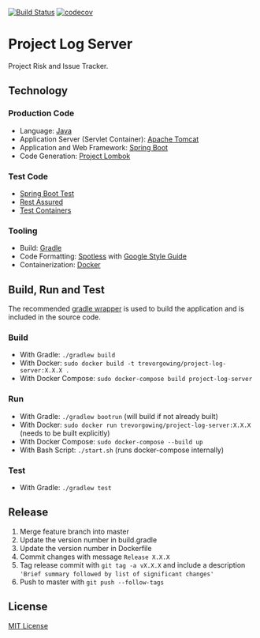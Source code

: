 [![Build Status](https://travis-ci.org/trevorgowing/project-log-server.svg?branch=master)](https://travis-ci.org/trevorgowing/project-log-server)
[![codecov](https://codecov.io/gh/trevorgowing/project-log-server/branch/master/graph/badge.svg)](https://codecov.io/gh/trevorgowing/project-log-server)

# Project Log Server

Project Risk and Issue Tracker.

## Technology

### Production Code

* Language: [Java](http://www.oracle.com/technetwork/java/javase/overview/index.html)
* Application Server (Servlet Container): [Apache Tomcat](http://tomcat.apache.org/)
* Application and Web Framework: [Spring Boot](https://projects.spring.io/spring-boot/)
* Code Generation: [Project Lombok](https://projectlombok.org/)

### Test Code

* [Spring Boot Test](https://docs.spring.io/spring-boot/docs/current/reference/html/boot-features-testing.html)
* [Rest Assured](http://rest-assured.io/)
* [Test Containers](https://www.testcontainers.org/)

### Tooling

* Build: [Gradle](https://gradle.org/)
* Code Formatting: [Spotless](https://github.com/diffplug/spotless) with [Google Style Guide](https://google.github.io/styleguide/javaguide.html)
* Containerization: [Docker](https://www.docker.com/)

## Build, Run and Test

The recommended [gradle wrapper](https://docs.gradle.org/current/userguide/gradle_wrapper.html) is used to build the application and is included in the source code.

### Build

* With Gradle: `./gradlew build`
* With Docker: `sudo docker build -t trevorgowing/project-log-server:X.X.X .`
* With Docker Compose: `sudo docker-compose build project-log-server`

### Run

* With Gradle: `./gradlew bootrun` (will build if not already built)
* With Docker: `sudo docker run trevorgowing/project-log-server:X.X.X` (needs to be built explicitly)
* With Docker Compose: `sudo docker-compose --build up`
* With Bash Script: `./start.sh` (runs docker-compose internally)

### Test

* With Gradle: `./gradlew test`

## Release

1. Merge feature branch into master
1. Update the version number in build.gradle
1. Update the version number in Dockerfile
1. Commit changes with message `Release X.X.X`
1. Tag release commit with `git tag -a vX.X.X` and include a description `'Brief summary followed by list of significant changes'`
1. Push to master with `git push --follow-tags`

## License

[MIT License](LICENSE)

